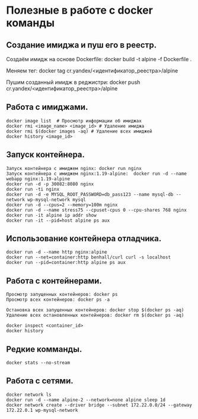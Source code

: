 # Полезные в работе с docker команды

## Создание имиджа и пуш его в реестр.
Создаём имидж на основе Dockerfile: docker build -t alpine -f Dockerfile .

Меняем тег: docker tag cr.yandex/<идентификатор_реестра>/alpine

Пушим созданный имидж в реджистри: docker push cr.yandex/<идентификатор_реестра>/alpine

## Работа с имиджами.
```
docker image list  # Просмотр информации об имиджах
docker rmi <image_name> <image_id> # Удаление имиджа
docker rmi $(docker images -aq) # Удаление всех имиджей
docker history <image_id>
```

## Запуск контейнера.
```
Запуск контейнера с имиджем nginx: docker run nginx
Запуск контейнера с имиджем nginx:1.19-alpine:  docker run -d --name webapp nginx:1.19-alpine
docker run -d -p 30082:8080 nginx
docker run -ti nginx
docker run -d -e MYSQL_ROOT_PASSWORD=db_pass123 --name mysql-db --network wp-mysql-network mysql
docker run -d --cpus=2 --memory=100m nginx
docker run -d --name stress75 --cpuset-cpus 0 --cpu-shares 768 nginx
docker run -it alpine ip addr show
docker run -it --pid=host alpine ps aux
```

## Использование контейнера отладчика.
```
docker run -d --name http nginx:alpine
docker run --net=container:http benhall/curl curl -s localhost
docker run --pid=container:http alpine ps aux
```

## Работа с контейнерами.
```
Просмотр запущенных контейнеров: docker ps
Просмотр всех контейнеров: docker ps -a

Остановка всех запущенных контейнеров: docker stop $(docker ps -aq)
Удаление всех остановленных контейнеров: docker rm $(docker ps -aq)

docker inspect <container_id>
docker history 
```

## Редкие комманды.
```
docker stats --no-stream
```

## Работа с сетями.
```
docker network ls
docker run -d --name alpine-2 --network=none alpine sleep 1d
docker network create --driver bridge --subnet 172.22.0.0/24 --gateway 172.22.0.1 wp-mysql-network
```



